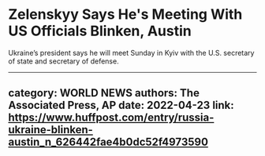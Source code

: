 # Zelenskyy Says He's Meeting With US Officials Blinken, Austin

Ukraine’s president says he will meet Sunday in Kyiv with the U.S. secretary of state and secretary of defense.

---
category: WORLD NEWS
authors: The Associated Press, AP
date: 2022-04-23
link: https://www.huffpost.com/entry/russia-ukraine-blinken-austin_n_626442fae4b0dc52f4973590
---

